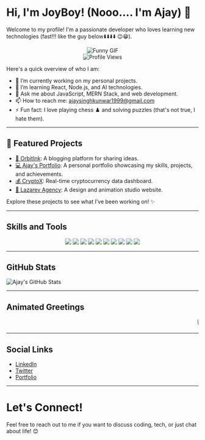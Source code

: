 # Hi, I'm JoyBoy! (Nooo.... I'm Ajay) 👋

Welcome to my profile! I'm a passionate developer who loves learning new technologies (fast!!! like the guy below⬇️⬇️⬇️⬇️ 😉😁). 

<div align="center">
  <img src="https://media.giphy.com/media/3NtY188QaxDdC/giphy.gif" alt="Funny GIF">
</div>

<div align="center">
  <img src="https://visitcount.itsvg.in/api?id=AjaySinghKunwar007&label=Profile%20Views&color=11&icon=0&pretty=false" alt="Profile Views">
</div>

Here's a quick overview of who I am:
- 🔭 I’m currently working on my personal projects.
- 🌱 I’m learning React, Node.js, and AI technologies.
- 💬 Ask me about JavaScript, MERN Stack, and web development.
- 📫 How to reach me: [ajaysinghkunwar1999@gmail.com](mailto:ajaysinghkunwar1999@gmail.com)
- ⚡ Fun fact: I love playing chess ♟️ and solving puzzles (that's not true, I hate them).

---

## 🌟 Featured Projects

- <a href="https://orbit-ink-ajays-projects-37278e66.vercel.app/" target="_blank">🚀 OrbitInk</a>: A blogging platform for sharing ideas.
- <a href="https://ajayportfolio.freewebhostmost.com/" target="_blank">💻 Ajay's Portfolio</a>: A personal portfolio showcasing my skills, projects, and achievements.
- <a href="https://react-crypto-app-swart-six.vercel.app/coin/bitcoin" target="_blank">💰 CryptoX</a>: Real-time cryptocurrency data dashboard.
- <a href="https://lazarev-ashen-nine.vercel.app" target="_blank">🎨 Lazarev Agency</a>: A design and animation studio website.

Explore these projects to see what I’ve been working on! ✨

---

## Skills and Tools

<div align="center">
  <img src="https://img.shields.io/badge/JavaScript-F7DF1E?style=flat&logo=javascript&logoColor=black" />
  <img src="https://img.shields.io/badge/React-61DAFB?style=flat&logo=react&logoColor=black" />
  <img src="https://img.shields.io/badge/Node.js-339933?style=flat&logo=node.js&logoColor=white" />
  <img src="https://img.shields.io/badge/MongoDB-4DB33D?style=flat&logo=mongodb&logoColor=white" />
  <img src="https://img.shields.io/badge/Express.js-000000?style=flat&logo=express&logoColor=white" />
  <img src="https://img.shields.io/badge/HTML-E34F26?style=flat&logo=html5&logoColor=white" />
  <img src="https://img.shields.io/badge/CSS-1572B6?style=flat&logo=css3&logoColor=white" />
  <img src="https://img.shields.io/badge/Appwrite-000000?style=flat&logo=appwrite&logoColor=white" />
  <img src="https://img.shields.io/badge/GitHub-181717?style=flat&logo=github&logoColor=white" />
  <img src="https://img.shields.io/badge/Tailwind_CSS-38B2AC?style=flat&logo=tailwindcss&logoColor=white" />
</div>

---

## GitHub Stats

![Ajay's GitHub Stats](https://github-readme-stats.vercel.app/api?username=AjaySinghKunwar007&show_icons=true&count_private=true&hide_title=true&hide=prs&theme=radical)

---

## Animated Greetings

<marquee behavior="scroll" direction="left">💻 I'm into coding every day! 🚀</marquee>

---

## Social Links

- [LinkedIn](https://www.linkedin.com/in/ajay-singh-kunwar-854524239/)
- [Twitter](https://x.com/Ajaykunwar_007)
- [Portfolio](https://ajayportfolio.freewebhostmost.com/)

---

# Let's Connect!

Feel free to reach out to me if you want to discuss coding, tech, or just chat about life! 😊
